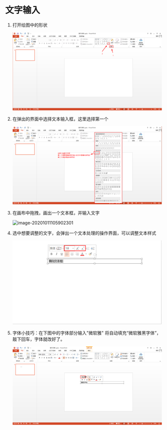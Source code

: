 # 文字输入

1. 打开绘图中的形状

   ![](https://raw.githubusercontent.com/huxiaoning/img/master/20201011105259.png)

2. 在弹出的界面中选择文本输入框，这里选择第一个

   ![](https://raw.githubusercontent.com/huxiaoning/img/master/20201011105557.png)

3. 在画布中拖拽，画出一个文本框，并输入文字

   ![image-20201011105902301](C:\Users\huxia\AppData\Roaming\Typora\typora-user-images\image-20201011105902301.png)

4. 选中想要调整的文字，会弹出一个文本处理的操作界面，可以调整文本样式

   ![](https://raw.githubusercontent.com/huxiaoning/img/master/20201011110108.png)

5. 字体小技巧：在下图中的字体部分输入"微软雅" 将自动填充“微软雅黑字体”，敲下回车，字体就改好了。

   ![](https://raw.githubusercontent.com/huxiaoning/img/master/20201011110530.png)